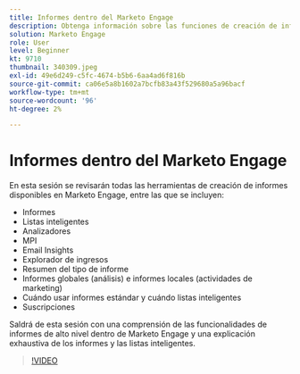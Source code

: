 ```yaml
---
title: Informes dentro del Marketo Engage
description: Obtenga información sobre las funciones de creación de informes de alto nivel de Marketo Engage y descubra los informes y las listas inteligentes.
solution: Marketo Engage
role: User
level: Beginner
kt: 9710
thumbnail: 340309.jpeg
exl-id: 49e6d249-c5fc-4674-b5b6-6aa4ad6f816b
source-git-commit: ca06e5a8b1602a7bcfb83a43f529680a5a96bacf
workflow-type: tm+mt
source-wordcount: '96'
ht-degree: 2%

---
```


# Informes dentro del Marketo Engage

En esta sesión se revisarán todas las herramientas de creación de informes disponibles en Marketo Engage, entre las que se incluyen:

* Informes
* Listas inteligentes
* Analizadores
* MPI
* Email Insights
* Explorador de ingresos
* Resumen del tipo de informe
* Informes globales (análisis) e informes locales (actividades de marketing)
* Cuándo usar informes estándar y cuándo listas inteligentes
* Suscripciones

Saldrá de esta sesión con una comprensión de las funcionalidades de informes de alto nivel dentro de Marketo Engage y una explicación exhaustiva de los informes y las listas inteligentes.

>[!VIDEO](https://video.tv.adobe.com/v/340309/?quality=12&learn=on)
